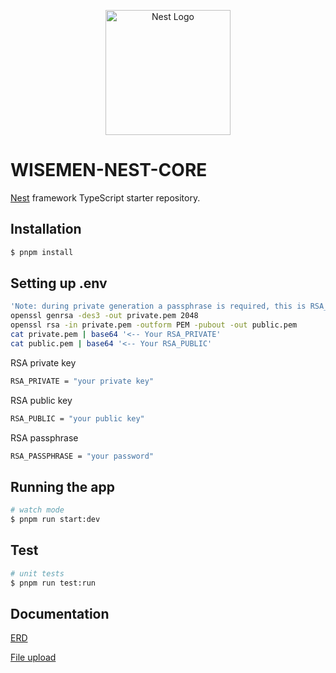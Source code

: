 <p align="center">
  <a href="http://nestjs.com/" target="blank"><img src="https://nestjs.com/img/logo-small.svg" width="200" alt="Nest Logo" /></a>
</p>


# WISEMEN-NEST-CORE

[Nest](https://github.com/nestjs/nest) framework TypeScript starter repository.

## Installation

```bash
$ pnpm install
```

## Setting up .env

```bash
'Note: during private generation a passphrase is required, this is RSA_PASSPHRASE'
openssl genrsa -des3 -out private.pem 2048
openssl rsa -in private.pem -outform PEM -pubout -out public.pem
cat private.pem | base64 '<-- Your RSA_PRIVATE'
cat public.pem | base64 '<-- Your RSA_PUBLIC'
```

RSA private key
```bash
RSA_PRIVATE = "your private key"
```
RSA public key
```bash
RSA_PUBLIC = "your public key"
```
RSA passphrase
```bash
RSA_PASSPHRASE = "your password"
```

## Running the app

```bash
# watch mode
$ pnpm run start:dev
```

## Test

```bash
# unit tests
$ pnpm run test:run
```

## Documentation
[ERD](docs/erd.md)

[File upload](docs/files/upload-file.md)

